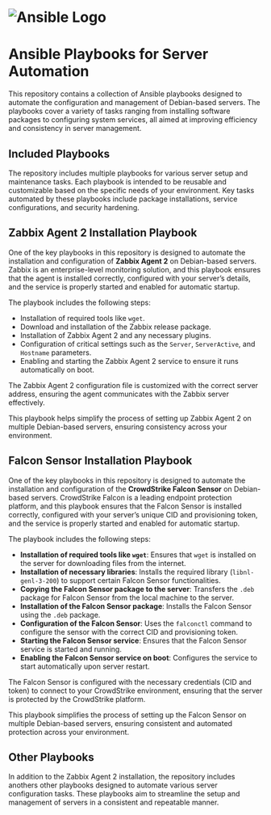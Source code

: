 # ![Ansible Logo](https://upload.wikimedia.org/wikipedia/commons/2/24/Ansible_logo.svg)

# Ansible Playbooks for Server Automation

This repository contains a collection of Ansible playbooks designed to automate the configuration and management of Debian-based servers. The playbooks cover a variety of tasks ranging from installing software packages to configuring system services, all aimed at improving efficiency and consistency in server management.

## Included Playbooks

The repository includes multiple playbooks for various server setup and maintenance tasks. Each playbook is intended to be reusable and customizable based on the specific needs of your environment. Key tasks automated by these playbooks include package installations, service configurations, and security hardening.

## Zabbix Agent 2 Installation Playbook

One of the key playbooks in this repository is designed to automate the installation and configuration of **Zabbix Agent 2** on Debian-based servers. Zabbix is an enterprise-level monitoring solution, and this playbook ensures that the agent is installed correctly, configured with your server’s details, and the service is properly started and enabled for automatic startup.

The playbook includes the following steps:
- Installation of required tools like `wget`.
- Download and installation of the Zabbix release package.
- Installation of Zabbix Agent 2 and any necessary plugins.
- Configuration of critical settings such as the `Server`, `ServerActive`, and `Hostname` parameters.
- Enabling and starting the Zabbix Agent 2 service to ensure it runs automatically on boot.

The Zabbix Agent 2 configuration file is customized with the correct server address, ensuring the agent communicates with the Zabbix server effectively.

This playbook helps simplify the process of setting up Zabbix Agent 2 on multiple Debian-based servers, ensuring consistency across your environment.

## Falcon Sensor Installation Playbook

One of the key playbooks in this repository is designed to automate the installation and configuration of the **CrowdStrike Falcon Sensor** on Debian-based servers. CrowdStrike Falcon is a leading endpoint protection platform, and this playbook ensures that the Falcon Sensor is installed correctly, configured with your server’s unique CID and provisioning token, and the service is properly started and enabled for automatic startup.

The playbook includes the following steps:

- **Installation of required tools like `wget`**: Ensures that `wget` is installed on the server for downloading files from the internet.
- **Installation of necessary libraries**: Installs the required library (`libnl-genl-3-200`) to support certain Falcon Sensor functionalities.
- **Copying the Falcon Sensor package to the server**: Transfers the `.deb` package for Falcon Sensor from the local machine to the server.
- **Installation of the Falcon Sensor package**: Installs the Falcon Sensor using the `.deb` package.
- **Configuration of the Falcon Sensor**: Uses the `falconctl` command to configure the sensor with the correct CID and provisioning token.
- **Starting the Falcon Sensor service**: Ensures that the Falcon Sensor service is started and running.
- **Enabling the Falcon Sensor service on boot**: Configures the service to start automatically upon server restart.

The Falcon Sensor is configured with the necessary credentials (CID and token) to connect to your CrowdStrike environment, ensuring that the server is protected by the CrowdStrike platform.

This playbook simplifies the process of setting up the Falcon Sensor on multiple Debian-based servers, ensuring consistent and automated protection across your environment.


## Other Playbooks

In addition to the Zabbix Agent 2 installation, the repository includes anothers other playbooks designed to automate various server configuration tasks. These playbooks aim to streamline the setup and management of servers in a consistent and repeatable manner.
